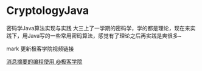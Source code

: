 # CryptologyJava
密码学Java算法实现与实践
大三上了一学期的密码学，学的都是理论，现在来实践下，用Java写的一些常用密码算法，感觉有了理论之后再实践是爽很多~

mark 更新极客学院视频链接

[消息摘要的编程使用 @极客学院](http://www.jikexueyuan.com/course/804.html)
